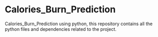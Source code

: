 # Calories_Burn_Prediction
Calories_Burn_Prediction using python, this repository contains all the python files and dependencies related to the project.
